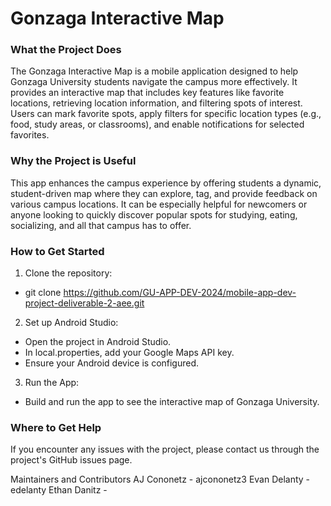 # Gonzaga Interactive Map
### What the Project Does
The Gonzaga Interactive Map is a mobile application designed to help Gonzaga University students navigate the campus more effectively. It provides an interactive map that includes key features like favorite locations, retrieving location information, and filtering spots of interest. Users can mark favorite spots, apply filters for specific location types (e.g., food, study areas, or classrooms), and enable notifications for selected favorites.

### Why the Project is Useful
This app enhances the campus experience by offering students a dynamic, student-driven map where they can explore, tag, and provide feedback on various campus locations. It can be especially helpful for newcomers or anyone looking to quickly discover popular spots for studying, eating, socializing, and all that campus has to offer.

### How to Get Started
1. Clone the repository:
* git clone https://github.com/GU-APP-DEV-2024/mobile-app-dev-project-deliverable-2-aee.git
2. Set up Android Studio:
* Open the project in Android Studio.
* In local.properties, add your Google Maps API key.
* Ensure your Android device is configured.
3. Run the App:
* Build and run the app to see the interactive map of Gonzaga University.

### Where to Get Help
If you encounter any issues with the project, please contact us through the project's GitHub issues page.

Maintainers and Contributors
AJ Cononetz - ajcononetz3
Evan Delanty - edelanty
Ethan Danitz -